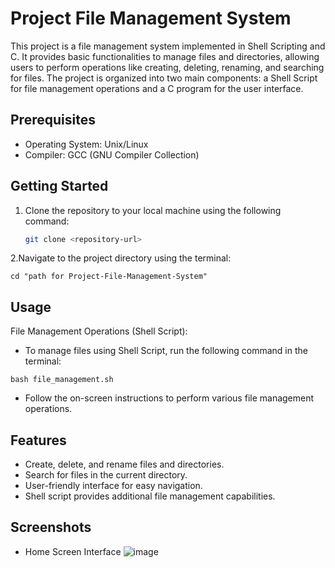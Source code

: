 # Project File Management System

This project is a file management system implemented in Shell Scripting and C. It provides basic functionalities to manage files and directories, allowing users to perform operations like creating, deleting, renaming, and searching for files. The project is organized into two main components: a Shell Script for file management operations and a C program for the user interface.

## Prerequisites

- Operating System: Unix/Linux
- Compiler: GCC (GNU Compiler Collection)

## Getting Started

1. Clone the repository to your local machine using the following command:
   ```bash
   git clone <repository-url>
   ```
2.Navigate to the project directory using the terminal:
   ```
   cd "path for Project-File-Management-System"
   ```
## Usage
File Management Operations (Shell Script):

* To manage files using Shell Script, run the following command in the terminal:

```
bash file_management.sh
```
* Follow the on-screen instructions to perform various file management operations.

## Features
* Create, delete, and rename files and directories.
* Search for files in the current directory.
* User-friendly interface for easy navigation.
* Shell script provides additional file management capabilities.

## Screenshots
* Home Screen Interface
![image](https://github.com/RushikX/file_management_system/assets/111432352/e4f189fb-b343-41b3-9784-349d24d524ca)





  

